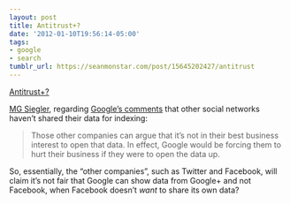 ```yaml
---
layout: post
title: Antitrust+?
date: '2012-01-10T19:56:14-05:00'
tags:
- google
- search
tumblr_url: https://seanmonstar.com/post/15645202427/antitrust
---
```

[Antitrust+?](http://parislemon.com/post/15627530949/antitrust)  

[MG Siegler](http://parislemon.com/post/15627530949/antitrust), regarding [Google’s comments](http://searchengineland.com/googles-results-get-more-personal-with-search-plus-your-world-107285) that other social networks haven’t shared their data for indexing:

> Those other companies can argue that it’s not in their best business interest to open that data. In effect, Google would be forcing them to hurt their business if they were to open the data up.

So, essentially, the “other companies”, such as Twitter and Facebook, will claim it’s not fair that Google can show data from Google+ and not Facebook, when Facebook doesn’t _want_ to share its own data?

